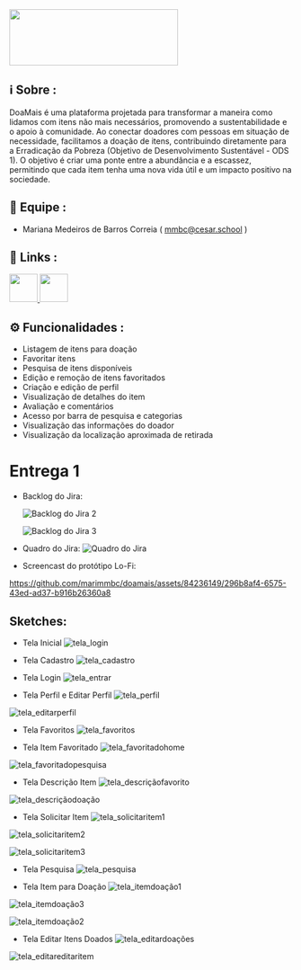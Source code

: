 <img src="https://github.com/marimmbc/doamais/assets/84236149/1afddc1e-9545-49db-a1e2-5b715d052d93" width="300" height="100">

## ℹ️ Sobre :
DoaMais é uma plataforma projetada para transformar a maneira como lidamos com itens não mais necessários, promovendo a sustentabilidade e o apoio à comunidade. Ao conectar doadores com pessoas em situação de necessidade, facilitamos a doação de itens, contribuindo diretamente para a Erradicação da Pobreza (Objetivo de Desenvolvimento Sustentável - ODS 1). O objetivo é criar uma ponte entre a abundância e a escassez, permitindo que cada item tenha uma nova vida útil e um impacto positivo na sociedade.

## 👥 Equipe :
- Mariana Medeiros de Barros Correia ( mmbc@cesar.school )

## 🚀 Links :

<div>
  <a href="https://www.figma.com/file/3xpkRtr3yYBWKGcrymAvKm/Doa%2B?type=design&node-id=0-1&mode=design&t=2Wu8LgHvGCmZlUPZ-0">
    <img src="https://cdn.jsdelivr.net/gh/devicons/devicon/icons/figma/figma-original.svg" width="50" height="50"/>
  </a>
  <a href="https://mmbc.atlassian.net/jira/software/projects/DOA/boards/1">
    <img src="https://cdn.jsdelivr.net/gh/devicons/devicon@latest/icons/jira/jira-original.svg" width="50" height="50"/>
  </a>
</div>


## ⚙️ Funcionalidades :

- Listagem de itens para doação
- Favoritar itens
- Pesquisa de itens disponíveis
- Edição e remoção de itens favoritados
- Criação e edição de perfil
- Visualização de detalhes do item
- Avaliação e comentários
- Acesso por barra de pesquisa e categorias
- Visualização das informações do doador
- Visualização da localização aproximada de retirada

# Entrega 1

- Backlog do Jira:  
  
  ![Backlog do Jira 2](https://github.com/marimmbc/doamais/assets/84236149/45bf7893-fd10-44c5-bb75-3d9cd994907a)

  ![Backlog do Jira 3](https://github.com/marimmbc/doamais/assets/84236149/b137731c-e952-4ec0-afd0-877acb869209)

- Quadro do Jira:
  ![Quadro do Jira](https://github.com/marimmbc/doamais/assets/84236149/af837613-b376-44bf-9cef-97797373b556)

- Screencast do protótipo Lo-Fi:
  
https://github.com/marimmbc/doamais/assets/84236149/296b8af4-6575-43ed-ad37-b916b26360a8

## Sketches:
- Tela Inicial
![tela_login](https://github.com/marimmbc/doamais/assets/84236149/1e377d3e-4af2-4def-8fb3-5cb54627bc76)

- Tela Cadastro
![tela_cadastro](https://github.com/marimmbc/doamais/assets/84236149/db953c20-bbbd-4afd-a938-b818584b6fce)

- Tela Login
![tela_entrar](https://github.com/marimmbc/doamais/assets/84236149/394e77cf-433f-4f6b-b269-dbdc2f4c64c1)

- Tela Perfil e Editar Perfil
![tela_perfil](https://github.com/marimmbc/doamais/assets/84236149/049f2578-2bcf-4d9e-a7f9-4f74d88edf3f)

![tela_editarperfil](https://github.com/marimmbc/doamais/assets/84236149/6e76cd8a-1bc5-4882-b7aa-07d751fe3cd7)

- Tela Favoritos
![tela_favoritos](https://github.com/marimmbc/doamais/assets/84236149/9eed35e7-9255-4074-b5f3-7575f4cacedf)

- Tela Item Favoritado
![tela_favoritadohome](https://github.com/marimmbc/doamais/assets/84236149/e69594ac-96f6-4928-9456-ae4c5eee2f73)

![tela_favoritadopesquisa](https://github.com/marimmbc/doamais/assets/84236149/a673783f-91b0-49be-a5e4-3fe91bdfa565)

- Tela Descrição Item
![tela_descriçãofavorito](https://github.com/marimmbc/doamais/assets/84236149/308a49f0-a77a-4a92-811f-56932c95ea4a)

![tela_descriçãodoação](https://github.com/marimmbc/doamais/assets/84236149/868383b4-c5c1-4571-898d-c78795092ae8)

- Tela Solicitar Item
![tela_solicitaritem1](https://github.com/marimmbc/doamais/assets/84236149/3f1c1fd9-119d-4465-9ac1-c226a5e32b62)

![tela_solicitaritem2](https://github.com/marimmbc/doamais/assets/84236149/6799f01c-d834-44d9-90ea-baf419c1c200)

![tela_solicitaritem3](https://github.com/marimmbc/doamais/assets/84236149/5a6783f5-15cd-4a17-9c45-631b3b54d6e1)

- Tela Pesquisa
![tela_pesquisa](https://github.com/marimmbc/doamais/assets/84236149/94507169-3399-4341-8ab8-f7bd8a35a88c)

- Tela Item para Doação
![tela_itemdoação1](https://github.com/marimmbc/doamais/assets/84236149/8168db88-40e9-427e-bef0-4e8cf23b3e45)

![tela_itemdoação3](https://github.com/marimmbc/doamais/assets/84236149/7a5cc5d5-6073-4e7c-824a-b017227e23ee)

![tela_itemdoação2](https://github.com/marimmbc/doamais/assets/84236149/f20d0555-b401-402b-9513-2ccd771700dc)

- Tela Editar Itens Doados
![tela_editardoações](https://github.com/marimmbc/doamais/assets/84236149/bfaddb17-2a51-489c-85d5-d7f8a8297e62)

![tela_editareditaritem](https://github.com/marimmbc/doamais/assets/84236149/8b17c86b-bb42-48ce-9cb7-77dae0cce192)
